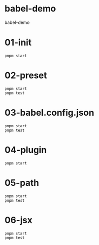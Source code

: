 # babel-demo
babel-demo

# 01-init
```
pnpm start
```

# 02-preset
```
pnpm start
pnpm test
```

# 03-babel.config.json
```
pnpm start
pnpm test
```

# 04-plugin
```
pnpm start
```

# 05-path
```
pnpm start
pnpm test
```

# 06-jsx
```
pnpm start
pnpm test
```

